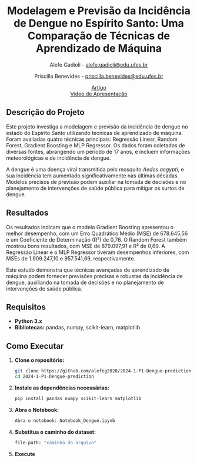 <div align="center">
<h1> Modelagem e Previsão da Incidência de Dengue no Espírito Santo: Uma Comparação de Técnicas de Aprendizado de Máquina</h1>

<!-- <--!span><font size="5", > Efficient and Robust 2D-to-BEV Representation Learning via Geometry-guided Kernel Transformer
</font></span> -->

Alefe Gadioli - alefe.gadioli@edu.ufes.br

Priscilla Benevides - priscilla.benevides@edu.ufes.br
<!-- <a href="https://scholar.google.com/citations?user=pCY-bikAAAAJ&hl=zh-CN">Jinwei Yuan</a> -->
<div><a href="https://github.com/alefeg2020/2024-1-P1-Dengue-prediction/blob/main/1%C2%AA_Projeto_Intelige%CC%82ncia_Computacional_em_Sau%CC%81de-1.pdf)"> Artigo </a> </div> 

<div><a href="https://youtu.be/u0VNPSf90hY"> Video de Apresentação </a> </div> 

</div>

## Descrição do Projeto

Este projeto investiga a modelagem e previsão da incidência de dengue no estado do Espírito Santo utilizando técnicas de aprendizado de máquina. Foram avaliadas quatro técnicas principais: Regressão Linear, Random Forest, Gradient Boosting e MLP Regressor. Os dados foram coletados de diversas fontes, abrangendo um período de 17 anos, e incluem informações meteorológicas e de incidência de dengue.

A dengue é uma doença viral transmitida pelo mosquito *Aedes aegypti*, e sua incidência tem aumentado significativamente nas últimas décadas. Modelos precisos de previsão podem auxiliar na tomada de decisões e no planejamento de intervenções de saúde pública para mitigar os surtos de dengue.

## Resultados

Os resultados indicam que o modelo Gradient Boosting apresentou o melhor desempenho, com um Erro Quadrático Médio (MSE) de 678.645,56 e um Coeficiente de Determinação (R²) de 0,76. O Random Forest também mostrou bons resultados, com MSE de 879.097,91 e R² de 0,69. A Regressão Linear e o MLP Regressor tiveram desempenhos inferiores, com MSEs de 1.909.247,10 e 957.541,69, respectivamente.

Este estudo demonstra que técnicas avançadas de aprendizado de máquina podem fornecer previsões precisas e robustas da incidência de dengue, auxiliando na tomada de decisões e no planejamento de intervenções de saúde pública.

## Requisitos

- **Python 3.x**
- **Bibliotecas:** pandas, numpy, scikit-learn, matplotlib

## Como Executar

1. **Clone o repositório:**
    ```bash
    git clone https://github.com/alefeg2020/2024-1-P1-Dengue-prediction.git
    cd 2024-1-P1-Dengue-prediction
    ```

2. **Instale as dependências necessárias:**
    ```bash
    pip install pandas numpy scikit-learn matplotlib
    ```

3. **Abra o Notebook:**
    ```bash
    Abra o notebook: Notebook_Dengue.ipynb
    ```
  
4. **Substitua o caminho do dataset:**
    ```bash
    file-path: "caminho do arquivo"
    ```
5. **Execute**

